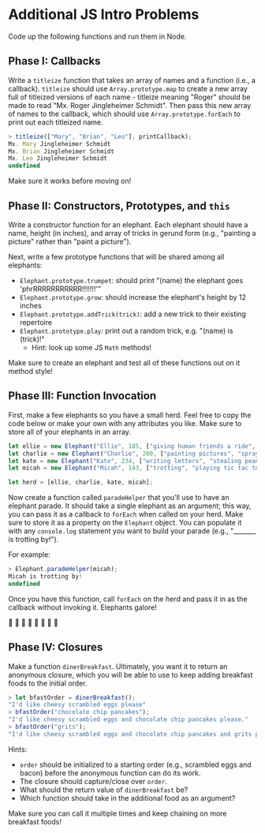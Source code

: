 # Additional JS Intro Problems

Code up the following functions and run them in Node.

## Phase I: Callbacks

Write a `titleize` function that takes an array of names and a function (i.e., a
callback). `titleize` should use `Array.prototype.map` to create a new array
full of titleized versions of each name - titleize meaning "Roger" should be
made to read "Mx. Roger Jingleheimer Schmidt". Then pass this new array of names
to the callback, which should use `Array.prototype.forEach` to print out each
titleized name.

```js
> titleize(["Mary", "Brian", "Leo"], printCallback);
Mx. Mary Jingleheimer Schmidt
Mx. Brian Jingleheimer Schmidt
Mx. Leo Jingleheimer Schmidt
undefined
```

Make sure it works before moving on!

## Phase II: Constructors, Prototypes, and `this`

Write a constructor function for an elephant. Each elephant should have a
name, height (in inches), and array of tricks in gerund form (e.g., "painting a
picture" rather than "paint a picture").

Next, write a few prototype functions that will be shared among all elephants:
- `Elephant.prototype.trumpet`: should print "(name) the elephant goes 'phrRRRRRRRRRRR!!!!!!!'"
- `Elephant.prototype.grow`: should increase the elephant's height by 12 inches
- `Elephant.prototype.addTrick(trick)`: add a new trick to their existing repertoire
- `Elephant.prototype.play`: print out a random trick, e.g. "(name) is (trick)!"
  - Hint: look up some JS `Math` methods!

Make sure to create an elephant and test all of these functions out on it method
style!

## Phase III: Function Invocation

First, make a few elephants so you have a small herd. Feel free to copy the
code below or make your own with any attributes you like. Make sure to store
all of your elephants in an array.

```js
let ellie = new Elephant("Ellie", 185, ["giving human friends a ride", "playing hide and seek"]);
let charlie = new Elephant("Charlie", 200, ["painting pictures", "spraying water for a slip and slide"]);
let kate = new Elephant("Kate", 234, ["writing letters", "stealing peanuts"]);
let micah = new Elephant("Micah", 143, ["trotting", "playing tic tac toe", "doing elephant ballet"]);

let herd = [ellie, charlie, kate, micah];
```

Now create a function called `paradeHelper` that you'll use to have an elephant
parade. It should take a single elephant as an argument; this way, you can pass
it as a callback to `forEach` when called on your herd. Make sure to store it as
a property on the `Elephant` object. You can populate it with any `console.log`
statement you want to build your parade (e.g., "_______ is trotting by!").

For example:

```js
> Elephant.paradeHelper(micah);
Micah is trotting by!
undefined
```

Once you have this function, call `forEach` on the herd and pass it in as the
callback without invoking it. Elephants galore!

🐘 🐘 🐘 🐘 🐘 🐘 🐘 🐘

## Phase IV: Closures

Make a function `dinerBreakfast`. Ultimately, you want it to return an
anonymous closure, which you will be able to use to keep adding breakfast foods
to the initial order.

```js
> let bfastOrder = dinerBreakfast();
"I'd like cheesy scrambled eggs please"
> bfastOrder("chocolate chip pancakes");
"I'd like cheesy scrambled eggs and chocolate chip pancakes please."
> bfastOrder("grits");
"I'd like cheesy scrambled eggs and chocolate chip pancakes and grits please."
```

Hints:
- `order` should be initialized to a starting order (e.g., scrambled eggs and
  bacon) before the anonymous function can do its work.
- The closure should capture/close over `order`.
- What should the return value of `dinerBreakfast` be?
- Which function should take in the additional food as an argument?

Make sure you can call it multiple times and keep chaining on more breakfast
foods!
